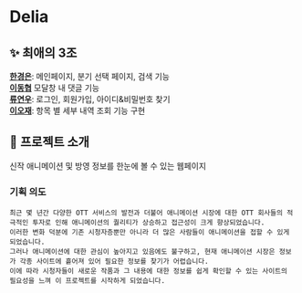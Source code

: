 # Delia

## ✨ 최애의 3조
**[한경은](https://github.com/hankyungeun)**: 메인페이지, 분기 선택 페이지, 검색 기능 <br>
**[이동협](https://github.com/Leedonghyeob)** 모달창 내 댓글 기능 <br>
**[류연우](https://github.com/ryu5110)**: 로그인, 회원가입, 아이디&비밀번호 찾기 <br>
**[이오재](https://github.com/ojlee6207)**: 항목 별 세부 내역 조회 기능 구현 <br>

## 📝 프로젝트 소개
신작 애니메이션 및 방영 정보를 한눈에 볼 수 있는 웹페이지 
### 기획 의도
```
최근 몇 년간 다양한 OTT 서비스의 발전과 더불어 애니메이션 시장에 대한 OTT 회사들의 적극적인 투자로 인해 애니메이션의 퀄리티가 상승하고 접근성이 크게 향상되었습니다.
이러한 변화 덕분에 기존 시청자층뿐만 아니라 더 많은 사람들이 애니메이션을 접할 수 있게 되었습니다.
그러나 애니메이션에 대한 관심이 높아지고 있음에도 불구하고, 현재 애니메이션 시장은 정보가 각종 사이트에 흩어져 있어 필요한 정보를 찾기가 어렵습니다.
이에 따라 시청자들이 새로운 작품과 그 내용에 대한 정보를 쉽게 확인할 수 있는 사이트의 필요성을 느껴 이 프로젝트를 시작하게 되었습니다.
```
